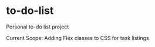 # to-do-list
Personal to-do list project

Current Scope: Adding Flex classes to CSS for task listings